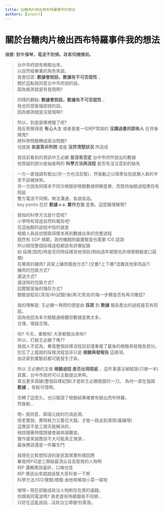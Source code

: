 ```yaml
---
title: 台糖肉片檢出西布特羅事件的想法
authors: [insect]
---
```


# 關於台糖肉片檢出西布特羅事件我的想法

摘要: 對牛彈琴，電波不對頻。政客伺機攪局。

> 台中市府說有檢驗出來，  
> 以自然組畢業的角色來說，  
> 我會回答: __數據會說話，數據有不可否認性__ ，  
> 關於這點我同意台中市府說的話。  
> 因為檢測就是有發現啊!!   

> 同樣的觀點: __數據會說話，數據有不可否認性__ ，  
> 我也同意衛福部說的話。  
> 因為檢測就是沒發現啊!!   

> 所以，到底是哪裡錯了呢?  
> 我反倒覺得是 __有心人士__ 或者是套一句柯P常說的 __沒讀過書的那些人__ 在背後搞鬼!!  
> 將科學問題轉成政治問題!!  
> 也就是 __故意答非所問__ 或是 __沒弄清楚狀況__ 所造成  

> 我目前看到的資訊中王必勝 __並沒有否定__ 台中市府所提出的數據  
> 他質疑的部分是抽查時的 __科學方法與流程__  是否有沒注意到的缺失  

> 一方一直強調有驗出(另一方也沒反駁)，然後動之以情牽扯到底層人員的辛苦不該被抹煞。  
> 另一方因為同樣本不同次檢驗卻檢驗數值明顯差異，而堅持抽驗過程應存有瑕疵  
> 雙方電波不同頻，無法溝通，各說各話。  
> key ponits 在於 __數據 v.s. 實作方法__ 差異。這麼難理解嗎?      

> 我指的科學方法是什麼呢?  
> 小學時有寫過自然科報告吧!  
> 在這抽驗的過程中指的就是  
> 檢驗人員自坊間取得樣本再到數據出來的完整過程  
> 既然有 SOP 規範，政府機關附屬實驗室也需要 IOS 認證  
> 所以相信整個採樣過程都該有詳實紀錄  
> 如 採樣(買肉)時是否同時採樣其他項目(例如過年期間也許順便檢驗進口菇類)  
> 在哪買的豬肉?
> 貨架上豬肉擺放方式? (交疊?上下層?混雜其他家肉品?)  
> 豬肉的包裝方式?  
> 運送方式?  
> 運送時的包裝方式?  
> 回實驗室後的儲存方式?  
> 驗驗過程前(清消)中(試驗)後(再次清消)的每一步驟是否有再次確認?  

> 我的理解是: 王必勝一再問的便是由 __採買__ 到 __數據__ 報告產出的過程是否有瑕疵。    
> 因為他認為多次檢驗通檢體但數據差異太多。  
> 合理，懷疑合理。   

> 哈!! 今天，重驗啦! 大家都驗出來啦!!  
> 所以，打臉王必勝了嗎??   
> 我個人不認為，畢竟整個採樣流程目前僅重複了最後的檢驗與發報告部分。  
> 別忘了上面說的採樣流程並非只是 __檢驗與發報告__ 這兩項。  
> 由店家到實驗前都可能發生汙染。  

> 所以 王必勝的主張 __檢驗過程 是否出現瑕疵__ ，這件事還沒被驗證(只做一半)    
> 其實，台中市政府可以主動提出來啊。  
> 拿出更多證據(整個採樣紀錄)才是砍王必勝狠狠的一刀。 
> 為何一直在強調 __數據__ ，有點可惜啊。  

> 空轉了這麼久，也只驗證了檢驗結果確實有驗出西布特羅，  
> 然後勒...
 
> 嗯~ 我同意，薛瑞元說的仍須追溯。  
> 但老實說，費時耗力又要花大錢。才能一路追到源頭(養豬場)  
> 這應該不是三兩天能解決的，  
> 相信隨著時間證據會越來越難查。  
> 實作面來說應該不大可能真正溯源...  
> 最後應該還是一件羅生門  

> 我現在比較想知道的是民眾黨要則樣回應   
> 畢竟柯P可是三類組最頂尖且高智商的人物啊  
> 柯P 邏輯應該最好，口條也佳      
> 柯P 應該出來說說話幫大家科普一下啊  
> 科學方法/ISO/實驗/檢驗 由他來解說小菜一碟啦  

> 噯呀~ 現在卻變成政治人物刷存在感的議題。  
> 你跟我同電波嗎?
> 我老婆有時都跟我不同頻...  
> 只好在這亂說話...沒政治立場喔!別罵我。  
   




